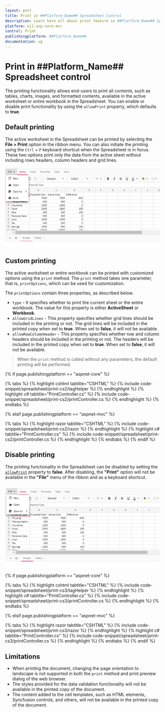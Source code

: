```yaml
---
layout: post
title: Print in ##Platform_Name## Spreadsheet Control
description: Learn here all about print feature in ##Platform_Name## Spreadsheet component of Syncfusion Essential JS 2 and more.
platform: ej2-asp-core-mvc
control: Print
publishingplatform: ##Platform_Name##
documentation: ug
---
```


# Print in ##Platform_Name## Spreadsheet control

The printing functionality allows end-users to print all contents, such as tables, charts, images, and formatted contents, available in the active worksheet or entire workbook in the Spreadsheet. You can enable or disable print functionality by using the `allowPrint` property, which defaults to **true**.

## Default printing

The active worksheet in the Spreadsheet can be printed by selecting the **File > Print** option in the ribbon menu. You can also initiate the printing using the `Ctrl` + `P` keyboard shortcut when the Spreadsheet is in focus. These two options print only the data from the active sheet without including rows headers, column headers and grid lines.

![Spreadsheet with print option](./images/spreadsheet_print_in_ribbon_menu.png)

## Custom printing

The active worksheet or entire workbook can be printed with customized options using the `print` method. The `print` method takes one parameter, that is, `printOptions`, which can be used for customization.

The `printOptions` contain three properties, as described below.

* `type` - It specifies whether to print the current sheet or the entire workbook. The value for this property is either **ActiveSheet** or **Workbook**.
* `allowGridLines` - This property specifies whether grid lines should be included in the printing or not. The grid lines will be included in the printed copy when set to **true**. When set to **false**, it will not be available.
* `allowRowColumnHeader` - This property specifies whether row and column headers should be included in the printing or not. The headers will be included in the printed copy when set to **true**. When set to **false**, it will not be available.

> When the `print` method is called without any parameters, the default printing will be performed.

{% if page.publishingplatform == "aspnet-core" %}

{% tabs %}
{% highlight cshtml tabtitle="CSHTML" %}
{% include code-snippet/spreadsheet/print-cs2/tagHelper %}
{% endhighlight %}
{% highlight c# tabtitle="PrintController.cs" %}
{% include code-snippet/spreadsheet/print-cs2/printController.cs %}
{% endhighlight %}
{% endtabs %}

{% elsif page.publishingplatform == "aspnet-mvc" %}

{% tabs %}
{% highlight razor tabtitle="CSHTML" %}
{% include code-snippet/spreadsheet/print-cs2/razor %}
{% endhighlight %}
{% highlight c# tabtitle="PrintController.cs" %}
{% include code-snippet/spreadsheet/print-cs2/printController.cs %}
{% endhighlight %}
{% endtabs %}
{% endif %}

## Disable printing

The printing functionality in the Spreadsheet can be disabled by setting the [`allowPrint`](https://help.syncfusion.com/cr/aspnetcore-js2/Syncfusion.EJ2.Spreadsheet.Spreadsheet.html#Syncfusion_EJ2_Spreadsheet_Spreadsheet_AllowPrint) property to **false**. After disabling, the **"Print"** option will not be available in the **"File"** menu of the ribbon and as a keyboard shortcut.

![Spreadsheet with print option disabled](./images/spreadsheet_print_disable.png)

{% if page.publishingplatform == "aspnet-core" %}

{% tabs %}
{% highlight cshtml tabtitle="CSHTML" %}
{% include code-snippet/spreadsheet/print-cs3/tagHelper %}
{% endhighlight %}
{% highlight c# tabtitle="PrintController.cs" %}
{% include code-snippet/spreadsheet/print-cs3/printController.cs %}
{% endhighlight %}
{% endtabs %}

{% elsif page.publishingplatform == "aspnet-mvc" %}

{% tabs %}
{% highlight razor tabtitle="CSHTML" %}
{% include code-snippet/spreadsheet/print-cs3/razor %}
{% endhighlight %}
{% highlight c# tabtitle="PrintController.cs" %}
{% include code-snippet/spreadsheet/print-cs3/printController.cs %}
{% endhighlight %}
{% endtabs %}
{% endif %}

## Limitations

* When printing the document, changing the page orientation to landscape is not supported in both the `print` method and print preview dialog of the web browser.
* The styles provided for the data validation functionality will not be available in the printed copy of the document.
* The content added to the cell templates, such as HTML elements, Syncfusion controls, and others, will not be available in the printed copy of the document.
